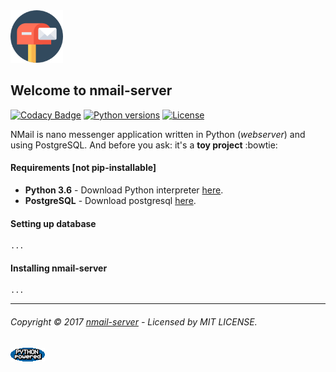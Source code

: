 <img src="https://github.com/allexlima/nMail/blob/master/aux/imgs/icon.png?raw=true" width="84">

## Welcome to nmail-server

[![Codacy Badge](https://api.codacy.com/project/badge/Grade/410497409b0c4ae7bcfd2cdf461a74d5)](https://www.codacy.com/app/AllexLima/nmail-server?utm_source=github.com&amp;utm_medium=referral&amp;utm_content=allexlima/nmail-server&amp;utm_campaign=Badge_Grade)
[![Python versions](https://img.shields.io/badge/python-2.7%2C%203.2%2C%203.3%2C%203.4%2C%203.5%2C%203.6-blue.svg)]()
[![License](https://img.shields.io/badge/license-MIT-green.svg)]()

NMail is nano messenger application written in Python (_webserver_) and using PostgreSQL. And before you ask: it's a **toy project** :bowtie:

#### Requirements [not pip-installable]

-  **Python 3.6** - Download Python interpreter [here](https://www.python.org/).
-  **PostgreSQL** - Download postgresql [here](https://www.postgresql.org/).

#### Setting up database

    ...

#### Installing nmail-server

    ...

--- 
###### Copyright © 2017 [nmail-server](https://github.com/allexlima/nmail-server/) - Licensed by MIT LICENSE.

[![Python-powered](https://github.com/allexlima/nMail/blob/master/aux/imgs/PythonPoweredAnimSmall.gif?raw=true)](https://www.python.org/) 